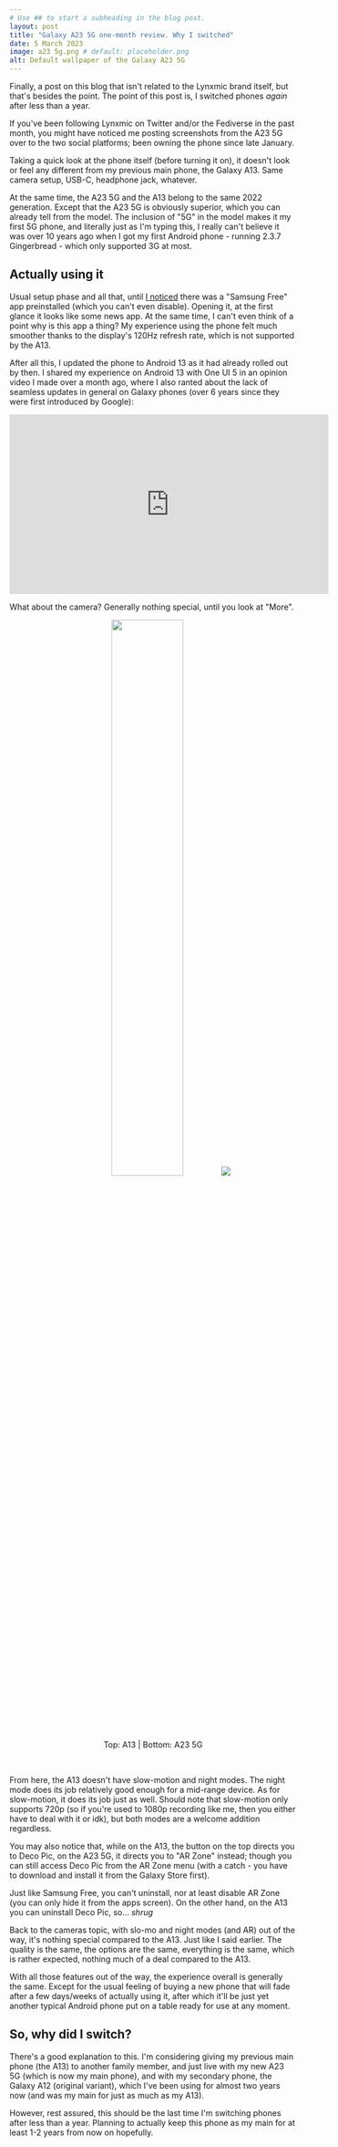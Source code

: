 ```yaml
---
# Use ## to start a subheading in the blog post.
layout: post
title: "Galaxy A23 5G one-month review. Why I switched"
date: 5 March 2023
image: a23 5g.png # default: placeholder.png
alt: Default wallpaper of the Galaxy A23 5G
---
```

Finally, a post on this blog that isn't related to the Lynxmic brand itself, but that's besides the point. The point of this post is, I switched phones *again* after less than a year.

If you've been following Lynxmic on Twitter and/or the Fediverse in the past month, you might have noticed me posting screenshots from the A23 5G over to the two social platforms; been owning the phone since late January.

Taking a quick look at the phone itself (before turning it on), it doesn't look or feel any different from my previous main phone, the Galaxy A13. Same camera setup, USB-C, headphone jack, whatever.

At the same time, the A23 5G and the A13 belong to the same 2022 generation. Except that the A23 5G is obviously superior, which you can already tell from the model. The inclusion of "5G" in the model makes it my first 5G phone, and literally just as I'm typing this, I really can't believe it was over 10 years ago when I got my first Android phone - running 2.3.7 Gingerbread - which only supported 3G at most.

## Actually using it
Usual setup phase and all that, until [I noticed][1] there was a "Samsung Free" app preinstalled (which you can't even disable). Opening it, at the first glance it looks like some news app. At the same time, I can't even think of a point why is this app a thing? My experience using the phone felt much smoother thanks to the display's 120Hz refresh rate, which is not supported by the A13.

After all this, I updated the phone to Android 13 as it had already rolled out by then. I shared my experience on Android 13 with One UI 5 in an opinion video I made over a month ago, where I also ranted about the lack of seamless updates in general on Galaxy phones (over 6 years since they were first introduced by Google):

<center><iframe width="560" height="315" src="https://www.youtube-nocookie.com/embed/v98-XFlQRjA" title="YouTube video player" frameborder="0" allow="accelerometer; autoplay; clipboard-write; encrypted-media; gyroscope; picture-in-picture; web-share" allowfullscreen></iframe></center>

What about the camera? Generally nothing special, until you look at "More".

<div style="text-align: center;">
<img class="is-hidden-mobile" width="50%" height="auto" src="{{ site.url }}{{ site.image_src }}a13 vs a23 camera.png">
<img class="is-hidden-widescreen" src="{{ site.url }}{{ site.image_src }}a13 vs a23 camera.png">
<br><p>Top: A13 | Bottom: A23 5G</p><br>
</div>

From here, the A13 doesn't have slow-motion and night modes. The night mode does its job relatively good enough for a mid-range device. As for slow-motion, it does its job just as well. Should note that slow-motion only supports 720p (so if you're used to 1080p recording like me, then you either have to deal with it or idk), but both modes are a welcome addition regardless.

You may also notice that, while on the A13, the button on the top directs you to Deco Pic, on the A23 5G, it directs you to "AR Zone" instead; though you can still access Deco Pic from the AR Zone menu (with a catch - you have to download and install it from the Galaxy Store first).

Just like Samsung Free, you can't uninstall, nor at least disable AR Zone (you can only hide it from the apps screen). On the other hand, on the A13 you can uninstall Deco Pic, so...  *shrug*

Back to the cameras topic, with slo-mo and night modes (and AR) out of the way, it's nothing special compared to the A13. Just like I said earlier. The quality is the same, the options are the same, everything is the same, which is rather expected, nothing much of a deal compared to the A13.

With all those features out of the way, the experience overall is generally the same. Except for the usual feeling of buying a new phone that will fade after a few days/weeks of actually using it, after which it'll be just yet another typical Android phone put on a table ready for use at any moment.

## So, why did I switch?
There's a good explanation to this. I'm considering giving my previous main phone (the A13) to another family member, and just live with my new A23 5G (which is now my main phone), and with my secondary phone, the Galaxy A12 (original variant), which I've been using for almost two years now (and was my main for just as much as my A13).

However, rest assured, this should be the last time I'm switching phones after less than a year. Planning to actually keep this phone as my main for at least 1-2 years from now on hopefully.

[1]: https://wetdry.world/@lynxmic/109757111919386114